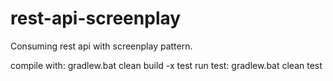 # rest-api-screenplay
Consuming rest api with screenplay pattern.

compile with: gradlew.bat clean build -x test
run test: gradlew.bat clean test 
